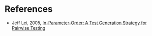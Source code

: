 # References
* Jeff Lei, 2005, [In-Parameter-Order: A Test Generation Strategy for Pairwise Testing ](http://csrc.nist.gov/groups/SNS/acts/documents/ipo-nist.pdf)
